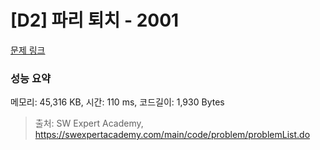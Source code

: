 # [D2] 파리 퇴치 - 2001 

[문제 링크](https://swexpertacademy.com/main/code/problem/problemDetail.do?contestProbId=AV5PzOCKAigDFAUq) 

### 성능 요약

메모리: 45,316 KB, 시간: 110 ms, 코드길이: 1,930 Bytes



> 출처: SW Expert Academy, https://swexpertacademy.com/main/code/problem/problemList.do